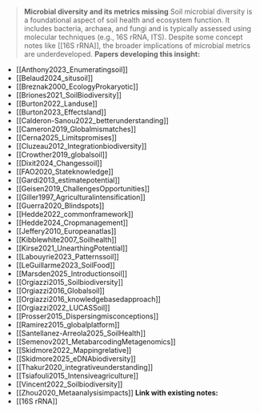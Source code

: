 > **Microbial diversity and its metrics missing**
Soil microbial diversity is a foundational aspect of soil health and ecosystem function. It includes bacteria, archaea, and fungi and is typically assessed using molecular techniques (e.g., 16S rRNA, ITS). Despite some concept notes like [[16S rRNA]], the broader implications of microbial metrics are underdeveloped.
**Papers developing this insight:**
- [[Anthony2023_Enumeratingsoil]]
- [[Belaud2024_situsoil]]
- [[Breznak2000_EcologyProkaryotic]]
- [[Briones2021_SoilBiodiversity]]
- [[Burton2022_Landuse]]
- [[Burton2023_Effectsland]]
- [[Calderon-Sanou2022_betterunderstanding]]
- [[Cameron2019_Globalmismatches]]
- [[Cerna2025_Limitspromises]]
- [[Cluzeau2012_Integrationbiodiversity]]
- [[Crowther2019_globalsoil]]
- [[Dixit2024_Changessoil]]
- [[FAO2020_Stateknowledge]]
- [[Gardi2013_estimatepotential]]
- [[Geisen2019_ChallengesOpportunities]]
- [[Giller1997_Agriculturalintensification]]
- [[Guerra2020_Blindspots]]
- [[Hedde2022_commonframework]]
- [[Hedde2024_Cropmanagement]]
- [[Jeffery2010_Europeanatlas]]
- [[Kibblewhite2007_Soilhealth]]
- [[Kirse2021_UnearthingPotential]]
- [[Labouyrie2023_Patternssoil]]
- [[LeGuillarme2023_SoilFood]]
- [[Marsden2025_Introductionsoil]]
- [[Orgiazzi2015_Soilbiodiversity]]
- [[Orgiazzi2016_Globalsoil]]
- [[Orgiazzi2016_knowledgebasedapproach]]
- [[Orgiazzi2022_LUCASSoil]]
- [[Prosser2015_Dispersingmisconceptions]]
- [[Ramirez2015_globalplatform]]
- [[Santellanez-Arreola2025_SoilHealth]]
- [[Semenov2021_MetabarcodingMetagenomics]]
- [[Skidmore2022_Mappingrelative]]
- [[Skidmore2025_eDNAbiodiversity]]
- [[Thakur2020_integrativeunderstanding]]
- [[Tsiafouli2015_Intensiveagriculture]]
- [[Vincent2022_Soilbiodiversity]]
- [[Zhou2020_Metaanalysisimpacts]]
**Link with existing notes:**
- [[16S rRNA]]
